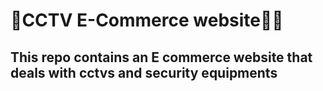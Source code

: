 # 🔗CCTV E-Commerce website🚀🔥 
## This repo contains an E commerce  website that deals with cctvs and security equipments

